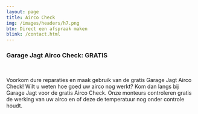 ```yaml
---
layout: page
title: Airco Check
img: /images/headers/h7.png
btn: Direct een afspraak maken
blink: /contact.html
---
```

<div class="container">
	<div>
		<h3>Garage Jagt  Airco Check: GRATIS</h3>
		<br>
		<p>Voorkom dure reparaties en maak gebruik van de gratis Garage Jagt Airco Check! Wilt u weten hoe goed uw airco nog werkt? Kom dan langs bij Garage Jagt  voor de gratis Airco Check. Onze monteurs controleren gratis de werking van uw airco en of deze de temperatuur nog onder controle houdt.</p>
		<br>
	</div>
</div>